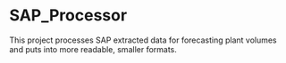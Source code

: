 # SAP_Processor
This project processes SAP extracted data for forecasting plant volumes and puts into more readable, smaller formats.
